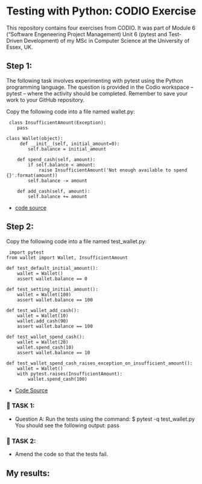  
 
<h1>Testing with Python: CODIO Exercise</h1>

This repository contains four exercises from CODIO. It was part of Module 6 (“Software Engeneering Project Management) Unit 6 (pytest and Test-Driven Development) of my MSc in Computer Science at the University of Essex, UK.

## Step 1:

The following task involves experimenting with pytest using the Python programming language.  The question is provided in the Codio workspace – pytest – where the activity should be completed.  Remember to save your work to your GitHub repository.

Copy the following code into a file named wallet.py:

```
 class InsufficientAmount(Exception):
    pass
  
class Wallet(object):
     def __init__(self, initial_amount=0):
        self.balance = initial_amount
 
    def spend_cash(self, amount):
        if self.balance < amount:
            raise InsufficientAmount('Not enough available to spend {}'.format(amount))
        self.balance -= amount
 
    def add_cash(self, amount):
        self.balance += amount
```

* [code source](https://semaphoreci.com/community/tutorials/testing-python-applications-with-pytest)

## Step 2: 

Copy the following code into a file named test_wallet.py:

```
 import pytest
from wallet import Wallet, InsufficientAmount

def test_default_initial_amount():
    wallet = Wallet()
    assert wallet.balance == 0
 
def test_setting_initial_amount():
    wallet = Wallet(100)
    assert wallet.balance == 100
 
def test_wallet_add_cash():
    wallet = Wallet(10)
    wallet.add_cash(90)
    assert wallet.balance == 100
 
def test_wallet_spend_cash():
    wallet = Wallet(20)
    wallet.spend_cash(10)
    assert wallet.balance == 10
 
def test_wallet_spend_cash_raises_exception_on_insufficient_amount():
    wallet = Wallet()
    with pytest.raises(InsufficientAmount):
        wallet.spend_cash(100)
```

* [Code Source](https://semaphoreci.com/community/tutorials/testing-python-applications-with-pytest)



### :paperclip: TASK 1: 

  * Question A: Run the tests using the command: $ pytest -q test_wallet.py You should see the following output: pass 
  
### :paperclip: TASK 2: 

* Amend the code so that the tests fail.

## My results: 


